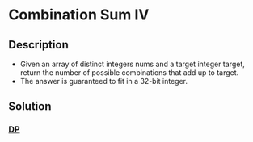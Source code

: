 # Combination Sum IV

## Description

* Given an array of distinct integers nums and a target integer target, return the number of possible combinations that add up to target.
* The answer is guaranteed to fit in a 32-bit integer.

## Solution

### [DP](https://evelynn.gitbooks.io/google-interview/content/combination_sum_iv.html)
